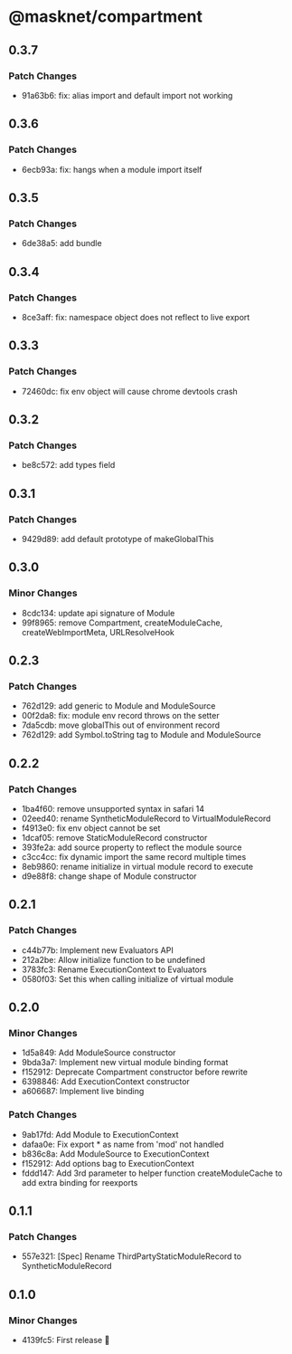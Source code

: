 # @masknet/compartment

## 0.3.7

### Patch Changes

-   91a63b6: fix: alias import and default import not working

## 0.3.6

### Patch Changes

-   6ecb93a: fix: hangs when a module import itself

## 0.3.5

### Patch Changes

-   6de38a5: add bundle

## 0.3.4

### Patch Changes

-   8ce3aff: fix: namespace object does not reflect to live export

## 0.3.3

### Patch Changes

-   72460dc: fix env object will cause chrome devtools crash

## 0.3.2

### Patch Changes

-   be8c572: add types field

## 0.3.1

### Patch Changes

-   9429d89: add default prototype of makeGlobalThis

## 0.3.0

### Minor Changes

-   8cdc134: update api signature of Module
-   99f8965: remove Compartment, createModuleCache, createWebImportMeta, URLResolveHook

## 0.2.3

### Patch Changes

-   762d129: add generic to Module and ModuleSource
-   00f2da8: fix: module env record throws on the setter
-   7da5cdb: move globalThis out of environment record
-   762d129: add Symbol.toString tag to Module and ModuleSource

## 0.2.2

### Patch Changes

-   1ba4f60: remove unsupported syntax in safari 14
-   02eed40: rename SyntheticModuleRecord to VirtualModuleRecord
-   f4913e0: fix env object cannot be set
-   1dcaf05: remove StaticModuleRecord constructor
-   393fe2a: add source property to reflect the module source
-   c3cc4cc: fix dynamic import the same record multiple times
-   8eb9860: rename initialize in virtual module record to execute
-   d9e88f8: change shape of Module constructor

## 0.2.1

### Patch Changes

-   c44b77b: Implement new Evaluators API
-   212a2be: Allow initialize function to be undefined
-   3783fc3: Rename ExecutionContext to Evaluators
-   0580f03: Set this when calling initialize of virtual module

## 0.2.0

### Minor Changes

-   1d5a849: Add ModuleSource constructor
-   9bda3a7: Implement new virtual module binding format
-   f152912: Deprecate Compartment constructor before rewrite
-   6398846: Add ExecutionContext constructor
-   a606687: Implement live binding

### Patch Changes

-   9ab17fd: Add Module to ExecutionContext
-   dafaa0e: Fix export \* as name from 'mod' not handled
-   b836c8a: Add ModuleSource to ExecutionContext
-   f152912: Add options bag to ExecutionContext
-   fddd147: Add 3rd parameter to helper function createModuleCache to add extra binding for reexports

## 0.1.1

### Patch Changes

-   557e321: [Spec] Rename ThirdPartyStaticModuleRecord to SyntheticModuleRecord

## 0.1.0

### Minor Changes

-   4139fc5: First release 🎉
